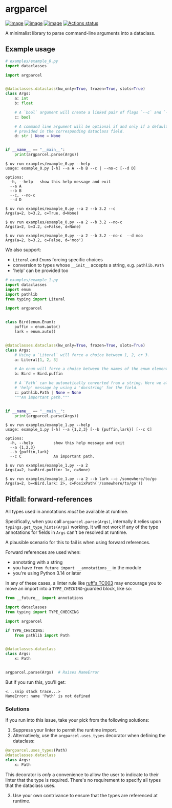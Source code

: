 # argparcel

[![image](https://img.shields.io/pypi/v/argparcel.svg)](https://pypi.python.org/pypi/argparcel)
[![image](https://img.shields.io/pypi/l/argparcel.svg)](https://github.com/tpgillam/argparcel/blob/main/LICENSE)
[![image](https://img.shields.io/pypi/pyversions/argparcel.svg)](https://pypi.python.org/pypi/argparcel)
[![Actions status](https://github.com/tpgillam/argparcel/workflows/CI/badge.svg)](https://github.com/tpgillam/argparcel/actions)

A minimalist library to parse command-line arguments into a dataclass.

## Example usage
```python
# examples/example_0.py
import dataclasses

import argparcel


@dataclasses.dataclass(kw_only=True, frozen=True, slots=True)
class Args:
    a: int
    b: float

    # A `bool` argument will create a linked pair of flags `--c` and `--no-c`.
    c: bool

    # A command line argument will be optional if and only if a default value is
    # provided in the corresponding dataclass field.
    d: str | None = None


if __name__ == "__main__":
    print(argparcel.parse(Args))
```

```console
$ uv run examples/example_0.py --help
usage: example_0.py [-h] --a A --b B --c | --no-c [--d D]

options:
  -h, --help   show this help message and exit
  --a A
  --b B
  --c, --no-c
  --d D

$ uv run examples/example_0.py --a 2 --b 3.2 --c
Args(a=2, b=3.2, c=True, d=None)

$ uv run examples/example_0.py --a 2 --b 3.2 --no-c
Args(a=2, b=3.2, c=False, d=None)

$ uv run examples/example_0.py --a 2 --b 3.2 --no-c  --d moo
Args(a=2, b=3.2, c=False, d='moo')
```

We also support:
- `Literal` and `Enum`s forcing specific choices
- conversion to types whose `__init__` accepts a string, e.g. `pathlib.Path`
- 'help' can be provided too

```python
# examples/example_1.py
import dataclasses
import enum
import pathlib 
from typing import Literal

import argparcel


class Bird(enum.Enum):
    puffin = enum.auto()
    lark = enum.auto()


@dataclasses.dataclass(kw_only=True, frozen=True, slots=True)
class Args:
    # Using a `Literal` will force a choice between 1, 2, or 3.
    a: Literal[1, 2, 3]

    # An enum will force a choice between the names of the enum elements.
    b: Bird = Bird.puffin

    # A `Path` can be automatically converted from a string. Here we also specify a
    # 'help' message by using a 'docstring' for the field.
    c: pathlib.Path | None = None
    """An important path."""


if __name__ == "__main__":
    print(argparcel.parse(Args))
```

```console
$ uv run examples/example_1.py --help
usage: example_1.py [-h] --a {1,2,3} [--b {puffin,lark}] [--c C]

options:
  -h, --help         show this help message and exit
  --a {1,2,3}
  --b {puffin,lark}
  --c C              An important path.

$ uv run examples/example_1.py --a 2
Args(a=2, b=<Bird.puffin: 1>, c=None)

$ uv run examples/example_1.py --a 2 --b lark --c /somewhere/to/go
Args(a=2, b=<Bird.lark: 2>, c=PosixPath('/somewhere/to/go'))
```

## Pitfall: forward-references

All types used in annotations _must_ be available at runtime.

Specifically, when you call `argparcel.parse(Args)`, internally it relies upon
`typings.get_type_hints(Args)` working. It will not work if any of the type annotations
for fields in `Args` can't be resolved at runtime. 

A plausible scenario for this to fail is when using forward references.

Forward references are used when:
- annotating with a string
- you have `from future import __annotations__` in the module
- you're using Python 3.14 or later

In any of these cases, a linter rule like [ruff's TC003](https://docs.astral.sh/ruff/rules/typing-only-standard-library-import/) may encourage you to move an import into a `TYPE_CHECKING`-guarded block, like so:

```python
from __future__ import annotations

import dataclasses
from typing import TYPE_CHECKING

import argparcel

if TYPE_CHECKING:
    from pathlib import Path


@dataclasses.dataclass
class Args:
    x: Path


argparcel.parse(Args)  # Raises NameError
```

But if you run this, you'll get:
```
<...snip stack trace...>
NameError: name 'Path' is not defined
```

### Solutions

If you run into this issue, take your pick from the following solutions:

1. Suppress your linter to permit the runtime import.
2. Alternatively, use the `argparcel.uses_types` decorator when defining the dataclass:

```python
@argparcel.uses_types(Path)
@dataclasses.dataclass
class Args:
    x: Path
```

This decorator is _only_ a convenience to allow the user to indicate to their linter
that the type is required. There's no requirement to specify all types that the
dataclass uses.

3. Use your own contrivance to ensure that the types are referenced at runtime.
